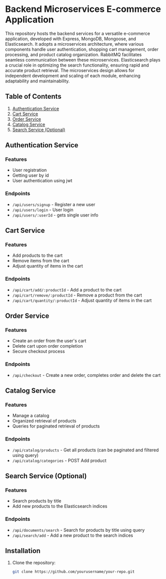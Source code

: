 # Backend Microservices E-commerce Application

This repository hosts the backend services for a versatile e-commerce application, developed with Express, MongoDB, Mongoose, and Elasticsearch. It adopts a microservices architecture, where various components handle user authentication, shopping cart management, order processing, and product catalog organization. RabbitMQ facilitates seamless communication between these microservices. Elasticsearch plays a crucial role in optimizing the search functionality, ensuring rapid and accurate product retrieval. The microservices design allows for independent development and scaling of each module, enhancing adaptability and maintainability.

## Table of Contents

1. [Authentication Service](#authentication-service)
2. [Cart Service](#cart-service)
3. [Order Service](#order-service)
4. [Catalog Service](#catalog-service)
5. [Search Service (Optional)](#search-service-optional)

## Authentication Service

### Features
- User registration
- Getting user by id
- User authentication using jwt

### Endpoints
- `/api/users/signup` - Register a new user
- `/api/users/login` - User login
- `/api/users/:userId` - gets single user info

## Cart Service

### Features
- Add products to the cart
- Remove items from the cart
- Adjust quantity of items in the cart

### Endpoints
- `/api/cart/add/:productId` - Add a product to the cart
- `/api/cart/remove/:productId` - Remove a product from the cart
- `/api/cart/quantity/:productId` - Adjust quantity of items in the cart

## Order Service

### Features
- Create an order from the user's cart
- Delete cart upon order completion
- Secure checkout process

### Endpoints
- `/api/checkout` - Create a new order, completes order and delete the cart

## Catalog Service

### Features
- Manage a catalog
- Organized retrieval of products
- Queries for paginated retrieval of products

### Endpoints
- `/api/catalog/products` - Get all products (can be paginated and filtered using query)
- `/api/catalog/categories` - POST Add product 

## Search Service (Optional)

### Features
- Search products by title
- Add new products to the Elasticsearch indices

### Endpoints
- `/api/documents/search` - Search for products by title using query
- `/api/search/add` - Add a new product to the search indices

## Installation

1. Clone the repository:
   ```bash
   git clone https://github.com/yourusername/your-repo.git
